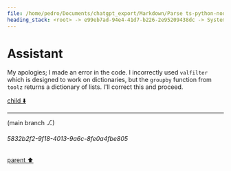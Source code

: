 ```yaml
---
file: /home/pedro/Documents/chatgpt_export/Markdown/Parse ts-python-node-types JSON.md
heading_stack: <root> -> e99eb7ad-94e4-41d7-b226-2e95209438dc -> System -> f5218b62-0612-4055-a04f-15c2a4456b30 -> System -> aaa24a7d-6d79-4f2a-aa46-73a3895b401a -> User -> e2bcdb24-7d4d-4880-bc78-36cac65ea2b7 -> Assistant -> 3af7ae0b-c579-4d4a-90d3-732ef36c4077 -> Assistant -> 8d7a4cfc-4710-4160-b2cd-0ae6821ce860 -> Tool -> 4d1b6605-d6a7-4faf-a82b-dbdbcecc9118 -> Assistant -> aaa292e7-abf4-48a3-8ec5-c9395760f1df -> User -> 95e92a2a-1ecc-4d37-a231-440fb0df8742 -> Assistant -> 61a16991-9ab7-4460-a1c6-a8b1a7370e7e -> Assistant -> 62ccd67c-1542-4215-8ac3-81d905af856a -> Tool -> 3842346c-c97b-4398-8973-b03072176022 -> Assistant -> ae562db2-9408-4995-aff8-83204950a0e6 -> Assistant -> 48038f5b-5642-4239-92fc-ed7a2c2bbf2e -> Tool -> 86358309-252e-450f-82d1-f0b27959217b -> Assistant
---
```

# Assistant

My apologies; I made an error in the code. I incorrectly used `valfilter` which is designed to work on dictionaries, but the `groupby` function from `toolz` returns a dictionary of lists. I'll correct this and proceed.

[child ⬇️](#5832b2f2-9f18-4013-9a6c-8fe0a4fbe805)

---

(main branch ⎇)
###### 5832b2f2-9f18-4013-9a6c-8fe0a4fbe805
[parent ⬆️](#86358309-252e-450f-82d1-f0b27959217b)
